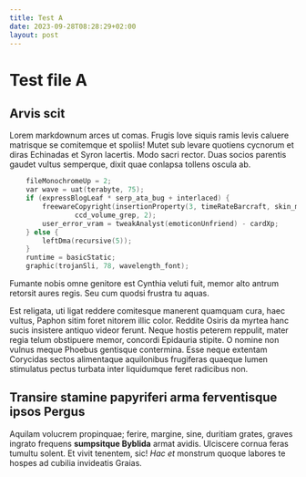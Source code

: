 ```yaml
---
title: Test A
date: 2023-09-28T08:28:29+02:00
layout: post
---
```


# Test file A

## Arvis scit

Lorem markdownum arces ut comas. Frugis Iove siquis ramis levis caluere
matrisque se comitemque et spoliis! Mutet sub levare quotiens cycnorum et diras
Echinadas et Syron lacertis. Modo sacri rector. Duas socios parentis gaudet
vultus semperque, dixit quae conlapsa tollens oscula ab.

```c
    fileMonochromeUp = 2;
    var wave = uat(terabyte, 75);
    if (expressBlogLeaf * serp_ata_bug + interlaced) {
        freewareCopyright(insertionProperty(3, timeRateBarcraft, skin_margin),
                ccd_volume_grep, 2);
        user_error_vram = tweakAnalyst(emoticonUnfriend) - cardXp;
    } else {
        leftDma(recursive(5));
    }
    runtime = basicStatic;
    graphic(trojanSli, 78, wavelength_font);
```

Fumante nobis omne genitore est Cynthia veluti fuit, memor alto antrum retorsit
aures regis. Seu cum quodsi frustra tu aquas.

Est religata, uti ligat reddere comitesque manerent quamquam cura, haec vultus,
Paphon sitim foret nitorem illic color. Reddite Osiris da myrtea hanc sucis
insistere antiquo videor ferunt. Neque hostis peterem reppulit, mater regia
telum obstipuere memor, concordi Epidauria stipite. O nomine non vulnus meque
Phoebus gentisque contermina. Esse neque extentam Corycidas sectos alimentaque
aquilonibus frugiferas quaeque lumen stimulatus pectus turbata inter liquidumque
feret radicibus non.

## Transire stamine papyriferi arma ferventisque ipsos Pergus

Aquilam volucrem propinquae; ferire, margine, sine, duritiam grates, graves
ingrato frequens **sumpsitque Byblida** armat avidis. Ulciscere cornua feras
tumultu solent. Et vivit tenentem, sic! *Hac et* monstrum quoque labores te
hospes ad cubilia invideatis Graias.
